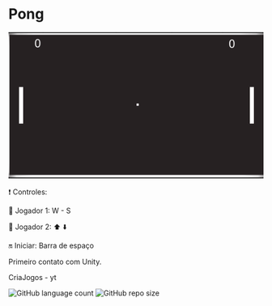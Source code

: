 
# Pong


![](https://github.com/paolagarb/Pong/blob/master/Gif.gif)


:heavy_exclamation_mark: Controles:


:man: Jogador 1: W - S

:woman: Jogador 2: :arrow_up: :arrow_down:


:on: Iniciar: Barra de espaço




Primeiro contato com Unity. 

CriaJogos - yt

![GitHub language count](https://img.shields.io/github/languages/count/paolagarb/pong) ![GitHub repo size](https://img.shields.io/github/repo-size/paolagarb/pong)
